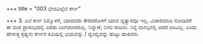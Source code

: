 +++
title = "003 ಭೇದವಿಲ್ಲೆಲೆ ಕರ್ಣ"

+++
3. ಎಲೆ ಕರ್ಣ ನಿಮ್ಮೊಳಗೆ, ಯಾದವರು ಕೌರವರೊಳಗೆ ಯಾವ ವ್ಯತ್ಯಾಸವೂ ಇಲ್ಲ. ವಿಚಾರಮಾಡಿ ನೋಡಿದರೆ ಈ ವಂಶ ಪ್ರಾರಂಭದಲ್ಲಿ ಎರಡು ಬಾಗವಾಗಿರಲಿಲ್ಲ. ನಿನ್ನಾಣೆ, ನೀನು ರಾಜನು. ನಿನ್ನ ಮನಸ್ಸಿನಲ್ಲಿ ಅದರ ಅರಿವಿಲ್ಲ. ಎಂದು ಹೇಳುತ್ತ ಕೃಷ್ಣನು ಕರ್ಣನ ಕಿವಿಯಲ್ಲಿ ಭಯವನ್ನು / ದ್ವಂದ್ವವನ್ನು ಹುಟ್ಟು ಹಾಕಿದನು.